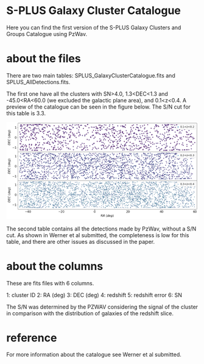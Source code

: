 # S-PLUS Galaxy Cluster Catalogue
Here you can find the first version of the S-PLUS Galaxy Clusters and Groups Catalogue using PzWav.

# about the files

There are two main tables: SPLUS_GalaxyClusterCatalogue.fits and SPLUS_AllDetections.fits. 

The first one have all the clusters with SN>4.0, 1.3<DEC<1.3 and -45.0<RA<60.0 (we excluded the galactic plane area), and 0.1<z<0.4. A preview of the catalogue can be seen in the figure below. The S/N cut for this table is 3.3.

![](https://github.com/stephanewerner/SPLUS_GalaxyClusterCatalogue/blob/main/SPLUS_DR1_catalogue.png)


The second table contains all the detections made by PzWav, without a S/N cut. As shown in Werner et al submitted, the completeness is low for this table, and there are other issues as discussed in the paper.  


# about the columns

These are fits files with 6 columns. 

1: cluster ID
2: RA (deg)
3: DEC (deg)
4: redshift
5: redshift error
6: SN

The S/N was determined by the PZWAV considering the signal of the cluster in comparison with the distribution of galaxies of the redshift slice.

# reference

For more information about the catalogue see Werner et al submitted. 
